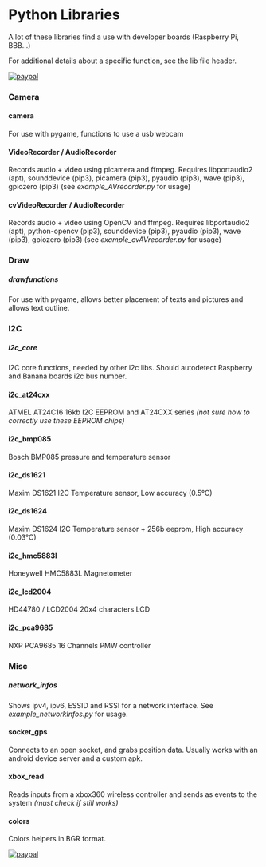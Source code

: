 # Python Libraries
A lot of these libraries find a use with developer boards (Raspberry Pi, BBB...)

For additional details about a specific function, see the lib file header.

[![paypal](https://www.paypalobjects.com/en_US/i/btn/btn_donateCC_LG.gif)](https://www.paypal.com/donate/?business=W8GSHCVF6N748&no_recurring=0&currency_code=EUR)

###      Camera
#### camera
For use with pygame, functions to use a usb webcam
#### VideoRecorder / AudioRecorder
Records audio + video using picamera and ffmpeg. Requires libportaudio2 (apt), sounddevice (pip3), picamera (pip3), pyaudio (pip3), wave (pip3), gpiozero (pip3) (see *example_AVrecorder.py* for usage)
#### cvVideoRecorder / AudioRecorder
Records audio + video using OpenCV and ffmpeg. Requires libportaudio2 (apt), python-opencv (pip3), sounddevice (pip3), pyaudio (pip3), wave (pip3), gpiozero (pip3) (see *example_cvAVrecorder.py* for usage)

###      Draw 
##### drawfunctions
For use with pygame, allows better placement of texts and pictures and allows text outline. 

###      I2C
##### i2c_core
I2C core functions, needed by other i2c libs. Should autodetect Raspberry and Banana boards i2c bus number.
#### i2c_at24cxx
ATMEL AT24C16 16kb I2C EEPROM and AT24CXX series *(not sure how to correctly use these EEPROM chips)*
#### i2c_bmp085
Bosch BMP085 pressure and temperature sensor 
#### i2c_ds1621
Maxim DS1621 I2C Temperature sensor, Low accuracy (0.5°C)
#### i2c_ds1624
Maxim DS1624 I2C Temperature sensor + 256b eeprom, High accuracy (0.03°C)
#### i2c_hmc5883l
Honeywell HMC5883L Magnetometer
#### i2c_lcd2004
HD44780 / LCD2004 20x4 characters LCD
#### i2c_pca9685
NXP PCA9685 16 Channels PMW controller

###      Misc
##### network_infos
Shows ipv4, ipv6, ESSID and RSSI for a network interface. See *example_networkInfos.py* for usage.
#### socket_gps
Connects to an open socket, and grabs position data. Usually works with an android device server and a custom apk.
#### xbox_read 
Reads inputs from a xbox360 wireless controller and sends as events to the system *(must check if still works)*
#### colors
Colors helpers in BGR format.

[![paypal](https://www.paypalobjects.com/en_US/i/btn/btn_donateCC_LG.gif)](https://www.paypal.com/donate/?business=W8GSHCVF6N748&no_recurring=0&currency_code=EUR)
